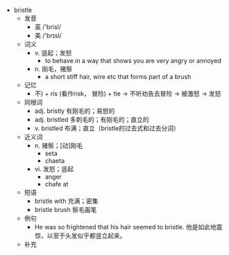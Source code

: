 - bristle
  - 发音
    - 英 /'brisl/
    - 美 /'brɪsl/
  - 词义
    - v. 竖起；发怒
      - to behave in a way that shows you are very angry or annoyed
    - n. 刚毛，猪鬃
      - a short stiff hair, wire etc that forms part of a brush
  - 记忆
    - 不) + ris (看作risk， 冒险) + tle → 不听劝告去冒险 → 被激怒 → 发怒
  - 同根词
    - adj. bristly 有刚毛的；易怒的
    - adj. bristled 多刺毛的；有刚毛的；直立的
    - v. bristled 布满；直立（bristle的过去式和过去分词）
  - 近义词
    - n. 猪鬃；[动]刚毛
      - seta
      - chaeta
    - vi. 发怒；竖起
      - anger
      - chafe at
  - 短语
    - bristle with 充满；密集
    - bristle brush 鬃毛画笔
  - 例句
    - He was so frightened that his hair seemed to bristle. 他是如此地震惊，以至于头发似乎都竖立起来。
  - 补充